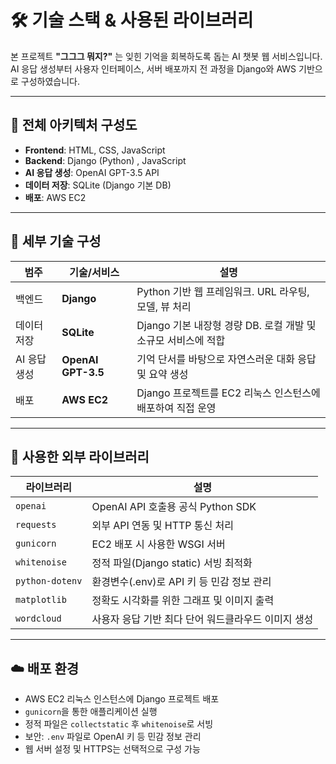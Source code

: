 # 🛠️ 기술 스택 & 사용된 라이브러리

본 프로젝트 **"그그그 뭐지?"** 는 잊힌 기억을 회복하도록 돕는 AI 챗봇 웹 서비스입니다.  
AI 응답 생성부터 사용자 인터페이스, 서버 배포까지 전 과정을 Django와 AWS 기반으로 구성하였습니다.

---

## 🧩 전체 아키텍처 구성도

- **Frontend**: HTML, CSS, JavaScript
- **Backend**: Django (Python) , JavaScript
- **AI 응답 생성**: OpenAI GPT-3.5 API
- **데이터 저장**: SQLite (Django 기본 DB)
- **배포**: AWS EC2

---

## 🔧 세부 기술 구성

| 범주         | 기술/서비스         | 설명 |
|--------------|---------------------|------|
| 백엔드       | **Django**          | Python 기반 웹 프레임워크. URL 라우팅, 모델, 뷰 처리 |
| 데이터 저장  | **SQLite**          | Django 기본 내장형 경량 DB. 로컬 개발 및 소규모 서비스에 적합 |
| AI 응답 생성 | **OpenAI GPT-3.5**  | 기억 단서를 바탕으로 자연스러운 대화 응답 및 요약 생성 |
| 배포         | **AWS EC2**         | Django 프로젝트를 EC2 리눅스 인스턴스에 배포하여 직접 운영 |

---

## 🧪 사용한 외부 라이브러리

| 라이브러리        | 설명 |
|-------------------|------|
| `openai`          | OpenAI API 호출용 공식 Python SDK |
| `requests`        | 외부 API 연동 및 HTTP 통신 처리 |
| `gunicorn`        | EC2 배포 시 사용한 WSGI 서버 |
| `whitenoise`      | 정적 파일(Django static) 서빙 최적화 |
| `python-dotenv`   | 환경변수(.env)로 API 키 등 민감 정보 관리 |
| `matplotlib`      | 정확도 시각화를 위한 그래프 및 이미지 출력 |
| `wordcloud`       | 사용자 응답 기반 최다 단어 워드클라우드 이미지 생성 |

---

## ☁️ 배포 환경

- AWS EC2 리눅스 인스턴스에 Django 프로젝트 배포
- `gunicorn`을 통한 애플리케이션 실행
- 정적 파일은 `collectstatic` 후 `whitenoise`로 서빙
- 보안: `.env` 파일로 OpenAI 키 등 민감 정보 관리
- 웹 서버 설정 및 HTTPS는 선택적으로 구성 가능
